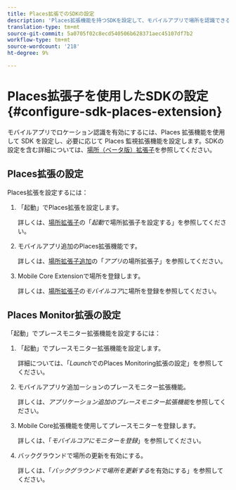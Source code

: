 ```yaml
---
title: Places拡張でのSDKの設定
description: 'Places拡張機能を持つSDKを設定して、モバイルアプリで場所を認識できるようにします。 '
translation-type: tm+mt
source-git-commit: 5a0705f02c8ecd540506b628371aec45107df7b2
workflow-type: tm+mt
source-wordcount: '218'
ht-degree: 9%

---
```



# Places拡張子を使用したSDKの設定{#configure-sdk-places-extension}

モバイルアプリでロケーション認識を有効にするには、Places 拡張機能を使用して SDK を設定し、必要に応じて Places 監視拡張機能を設定します。SDKの設定を含む詳細については、[場所（ベータ版）拡張子](/help/places-ext-aep-sdks/places-extension/places-extension.md)を参照してください。

## Places拡張の設定

Places拡張を設定するには：

1. 「起動」でPlaces拡張を設定します。

   詳しくは、[場所拡張子](/help/places-ext-aep-sdks/places-extension/places-extension.md)の「*起動*&#x200B;で場所拡張子を設定する」を参照してください。

1. モバイルアプリ追加のPlaces拡張機能です。

   詳しくは、[場所拡張子追加](/help/places-ext-aep-sdks/places-extension/places-extension.md)の「*アプリ*&#x200B;の場所拡張子」を参照してください。

1. Mobile Core Extensionで場所を登録します。

   詳しくは、[場所拡張子](/help/places-ext-aep-sdks/places-extension/places-extension.md)の&#x200B;*モバイルコア*&#x200B;に場所を登録を参照してください。

## Places Monitor拡張の設定

「起動」でプレースモニター拡張機能を設定するには：

1. 「起動」でプレースモニター拡張機能を設定します。

   詳細については、「*Launch*&#x200B;でのPlaces Monitoring拡張の設定」を参照してください。

1. モバイルアプリケ追加ーションのプレースモニター拡張機能。

   詳しくは、*アプリケーション追加のプレースモニター拡張機能*&#x200B;を参照してください。

1. Mobile Core拡張機能を使用してプレースモニターを登録します。

   詳しくは、「*モバイルコアにモニターを登録*」を参照してください。

1. バックグラウンドで場所の更新を有効にする。

   詳しくは、「*バックグラウンドで場所を更新する*&#x200B;を有効にする」を参照してください。
